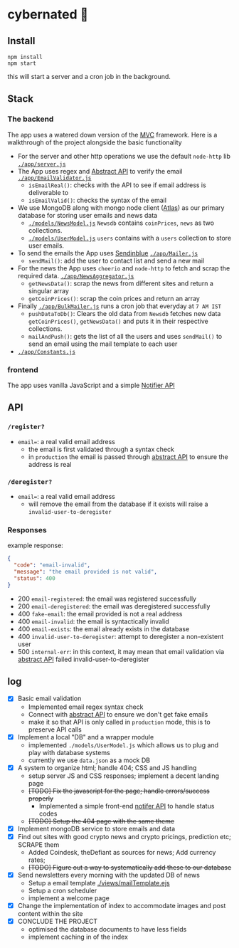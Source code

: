 # cybernated 🤖

## Install

```shell
npm install
npm start
```
this will start a server and a cron job in the background.

## Stack

### The backend

The app uses a watered down version of the [MVC](https://www.tutorialspoint.com/mvc_framework/mvc_framework_introduction.htm) framework. Here is a walkthrough of the project alongside the basic functionality

- For the server and other http operations we use the default `node-http` lib [`./app/server.js`](./app/server.js)
- The App uses regex and [Abstract API](https://www.abstractapi.com/) to verify the email [`./app/EmailValidator.js`](./app/EmailValidator.js)
  - `isEmailReal()`: checks with the API to see if email address is deliverable to
  - `isEmailValid()`: checks the syntax of the email
- We use MongoDB along with mongo node client ([Atlas](https://www.mongodb.com/atlas)) as our primary database for storing user emails and news data
  - [`./models/NewsModel.js`](./models/NewsModel.js) `Newsdb` contains `coinPrices`, `news` as two collections.
  - [`./models/UserModel.js`](./models/UserModel.js) `users` contains with a `users` collection to store user emails.
- To send the emails the App uses [Sendinblue](https://www.sendinblue.com/) [`./app/Mailer.js`](./app/Mailer.js)
  - `sendMail()`: add the user to contact list and send a new mail
- For the news the App uses `cheerio` and `node-http` to fetch and scrap the required data. [`./app/NewsAggregator.js`](./app/NewsAggregator.js)
  - `getNewsData()`: scrap the news from different sites and return a singular array
  - `getCoinPrices()`: scrap the coin prices and return an array
- Finally [`./app/BulkMailer.js`](./app/BulkMailer.js) runs a cron job that everyday at `7 AM IST`
  - `pushDataToDb()`: Clears the old data from `Newsdb` fetches new data `getCoinPrices()`, `getNewsData()` and puts it in their respective collections.
  - `mailAndPush()`: gets the list of all the users and uses `sendMail()` to send an email using the mail template to each user 
- [`./app/Constants.js`](./app/Constants.js)

### frontend

The app uses vanilla JavaScript and a simple [Notifier API](./public/notifier.js)

## API

### `/register?`
- `email=`: a real valid email address
  - the email is first validated through a syntax check 
  - in `production` the email is passed through [abstract API](https://www.abstractapi.com/) to ensure the address is real

### `/deregister?`
- `email=`: a real valid email address
  - will remove the email from the database if it exists will raise a `invalid-user-to-deregister`

### Responses

example response:
```JSON
{
  "code": "email-invalid",
  "message": "the email provided is not valid",
  "status": 400
}
```

- 200 `email-registered`: the email was registered successfully
- 200 `email-deregistered`: the email was deregistered successfully
- 400 `fake-email`: the email provided is not a real address
- 400 `email-invalid`: the email is syntactically invalid 
- 400 `email-exists`: the email already exists in the database
- 400 `invalid-user-to-deregister`: attempt to deregister a non-existent user
- 500 `internal-err`: in this context, it may mean that email validation via [abstract API](https://www.abstractapi.com/) failed
invalid-user-to-deregister

## log

- [x] Basic email validation
  - Implemented email regex syntax check
  - Connect with [abstract API](https://www.abstractapi.com/) to ensure we don't get fake emails
  - make it so that API is only called in `production` mode, this is to preserve API calls
- [x] Implement a local "DB" and a wrapper module
  - implemented `./models/UserModel.js` which allows us to plug and play with database systems
  - currently we use `data.json` as a mock DB
- [x] A system to organize html; handle 404; CSS and JS handling
  - setup server JS and CSS responses; implement a decent landing page
  - ~~[TODO] Fix the javascript for the page; handle errors/success properly~~
    - Implemented a simple front-end [notifer API](./public/notifer.js) to handle status codes
  - ~~[TODO] Setup the 404 page with the same theme~~
- [x] Implement mongoDB service to store emails and data
- [x] Find out sites with good crypto news and crypto pricings, prediction etc; SCRAPE them  
  - Added Coindesk, theDefiant as sources for news; Add currency rates;
  - ~~[TODO] Figure out a way to systematically add these to our database~~
- [x] Send newsletters every morning with the updated DB of news
  - Setup a email template [./views/mailTemplate.ejs](./views/mailTemplate.ejs)
  - Setup a cron scheduler
  - implement a welcome page 
- [x] Change the implementation of index to accommodate images and post content within the site
- [x] CONCLUDE THE PROJECT
  - optimised the database documents to have less fields
  - implement caching in of the index

